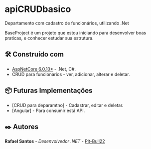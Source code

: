 # apiCRUDbasico
Departamento com cadastro de funcionários, utilizando .Net

BaseProject é um projeto que estou iniciando para desenvolver boas praticas, e conhecer estudar sua estrutura.

## 🛠️ Construído com
- [AspNetCore 6.0.10*](https://dotnet.microsoft.com/en-us/download/dotnet/6.0) - .Net, C#.
- CRUD para funcionarios - ver, adicionar, alterar e deletar.

## 📦 Futuras Implementações
- [CRUD para deparamtno] - Cadastrar, editar e deletar.
- [Angular] - Para consumir está API.

## ✒️ Autores
**Rafael Santos** - *Desenvolvedor .NET* - [Pit-Bull22](https://github.com/Pit-Bull22)
